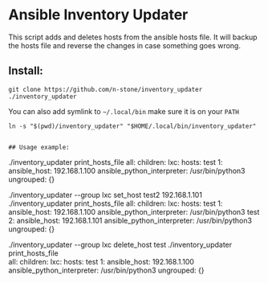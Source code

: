 # Ansible Inventory Updater
This script adds and deletes hosts from the ansible hosts file. It will backup the hosts file and reverse the changes in case something goes wrong.
## Install:
```
git clone https://github.com/n-stone/inventory_updater
./inventory_updater
```

You can also add symlink to `~/.local/bin` make sure it is on your `PATH`
```
ln -s "$(pwd)/inventory_updater" "$HOME/.local/bin/inventory_updater"


## Usage example:
```
./inventory_updater print_hosts_file
all:
  children:
    lxc:
      hosts:
        test 1:
          ansible_host: 192.168.1.100
          ansible_python_interpreter: /usr/bin/python3
    ungrouped: {}

./inventory_updater --group lxc set_host test2 192.168.1.101
./inventory_updater print_hosts_file 
all:
  children:
    lxc:
      hosts:
        test 1:
          ansible_host: 192.168.1.100
          ansible_python_interpreter: /usr/bin/python3
        test 2:
          ansible_host: 192.168.1.101
          ansible_python_interpreter: /usr/bin/python3
    ungrouped: {}

./inventory_updater --group lxc delete_host test 
./inventory_updater print_hosts_file  
all:
  children:
    lxc:
      hosts:
        test 1:
          ansible_host: 192.168.1.100
          ansible_python_interpreter: /usr/bin/python3
    ungrouped: {}
```

